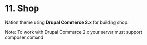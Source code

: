 # 11. Shop

Nation theme using **Drupal Commerce 2.x** for building shop.

Note: To work with Drupal Commerce 2.x your server must support composer comand



